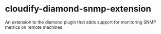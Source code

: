 # cloudify-diamond-snmp-extension
An extension to the diamond plugin that adds support for monitoring SNMP metrics on remote machines 
